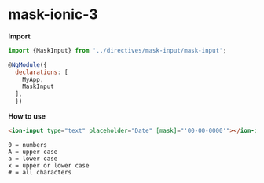 # mask-ionic-3

**Import**
```javascript
import {MaskInput} from '../directives/mask-input/mask-input';

@NgModule({
  declarations: [
    MyApp,
    MaskInput
  ],
  })
```

**How to use**
```html
<ion-input type="text" placeholder="Date" [mask]="'00-00-0000'"></ion-input>
```

```
0 = numbers
A = upper case
a = lower case
x = upper or lower case
# = all characters
```
